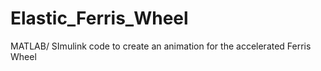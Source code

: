 # Elastic_Ferris_Wheel
MATLAB/ SImulink code to create an animation for the accelerated Ferris Wheel
